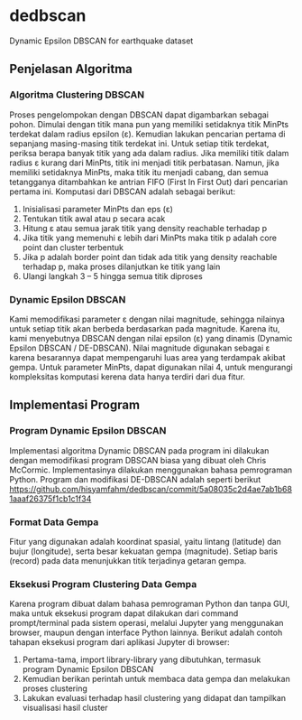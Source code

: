 # dedbscan
Dynamic Epsilon DBSCAN for earthquake dataset

## Penjelasan Algoritma
### Algoritma Clustering DBSCAN
Proses pengelompokan dengan DBSCAN dapat digambarkan sebagai pohon. Dimulai dengan titik mana pun yang memiliki setidaknya titik MinPts terdekat dalam radius epsilon (ε). Kemudian lakukan pencarian pertama di sepanjang masing-masing titik terdekat ini. Untuk setiap titik terdekat, periksa berapa banyak titik yang ada dalam radius. Jika memiliki titik dalam radius ε kurang dari MinPts, titik ini menjadi titik perbatasan. Namun, jika memiliki setidaknya MinPts, maka titik itu menjadi cabang, dan semua tetangganya ditambahkan ke antrian FIFO (First In First Out) dari pencarian pertama ini. Komputasi dari DBSCAN adalah sebagai berikut:
1.	Inisialisasi parameter MinPts dan eps (ε)
2.	Tentukan titik awal atau p secara acak
3.	Hitung ε atau semua jarak titik yang density reachable terhadap p
4.	Jika titik yang memenuhi ε lebih dari MinPts maka titik p adalah core point dan cluster terbentuk
5.	Jika p adalah border point dan tidak ada titik yang density reachable terhadap p, maka proses dilanjutkan ke titik yang lain
6.	Ulangi langkah 3 – 5 hingga semua titik diproses

### Dynamic Epsilon DBSCAN
Kami memodifikasi parameter ε dengan nilai magnitude, sehingga nilainya untuk setiap titik akan berbeda berdasarkan pada magnitude. Karena itu, kami menyebutnya DBSCAN dengan nilai epsilon (ε) yang dinamis (Dynamic Epsilon DBSCAN / DE-DBSCAN). Nilai magnitude digunakan sebagai ε karena besarannya dapat mempengaruhi luas area yang terdampak akibat gempa. Untuk parameter MinPts, dapat digunakan nilai 4, untuk mengurangi kompleksitas komputasi kerena data hanya terdiri dari dua fitur.

## Implementasi Program
### Program Dynamic Epsilon DBSCAN
Implementasi algoritma Dynamic DBSCAN pada program ini dilakukan dengan memodifikasi program DBSCAN biasa yang dibuat oleh Chris McCormic. Implementasinya dilakukan menggunakan bahasa pemrograman Python. Program dan modifikasi DE-DBSCAN adalah seperti berikut https://github.com/hisyamfahm/dedbscan/commit/5a08035c2d4ae7ab1b681aaaf26375f1cb1c1f34

### Format Data Gempa
Fitur yang digunakan adalah koordinat spasial, yaitu lintang (latitude) dan bujur (longitude), serta besar kekuatan gempa (magnitude). Setiap baris (record) pada data menunjukkan titik terjadinya getaran gempa.

### Eksekusi Program Clustering Data Gempa
Karena program dibuat dalam bahasa pemrograman Python dan tanpa GUI, maka untuk eksekusi program dapat dilakukan dari command prompt/terminal pada sistem operasi, melalui Jupyter yang menggunakan browser, maupun dengan interface Python lainnya. Berikut adalah contoh tahapan eksekusi program dari aplikasi Jupyter di browser:
1.	Pertama-tama, import library-library yang dibutuhkan, termasuk program Dynamic Epsilon DBSCAN
2.	Kemudian berikan perintah untuk membaca data gempa dan melakukan proses clustering
3.	Lakukan evaluasi terhadap hasil clustering yang didapat dan tampilkan visualisasi hasil cluster
